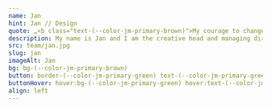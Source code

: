 ```yaml
---
name: Jan
hint: Jan // Design
quote: „<b class="text-(--color-jm-primary-brown)">My courage to change</b> and to be able to use our expertise in a complementary way, <b>was the best decision </b> of my life.“
description: My name is Jan and I am the creative head and managing director of JOTT.MEDIA. After training as a media specialist and gaining Figma certification, I worked in the newspaper industry for 15 years before specialising in the design of digital processes. My passion lies in UI/UX design, where I combine my creativity and technical knowledge to create user-friendly and appealing designs. In my free time, I enjoy mountain biking, which provides me with balance and inspiration for my work. ‘My courage to change and thus to be able to use our competences in a complementary way was the best decision of my life.’ This attitude characterises my work and my commitment to JOTT.MEDIA.
src: team/jan.jpg
slug: jan
imageAlt: Jan
bg: bg-(--color-jm-primary-brown)
button: border-(--color-jm-primary-green) text-(--color-jm-primary-green)
buttonHover: hover:bg-(--color-jm-primary-green) hover:text-(--color-jm-secondary-white) hover:border-(--color-jm-primary-green)
align: left
---
```

